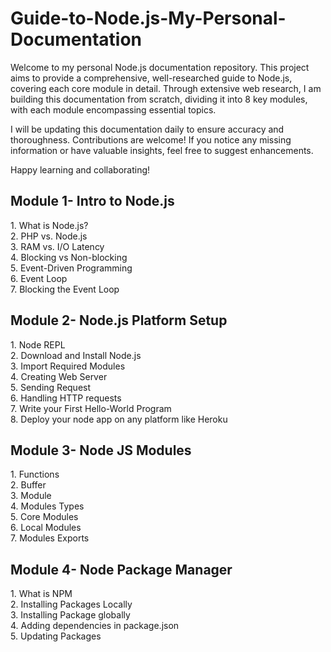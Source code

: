 # Guide-to-Node.js-My-Personal-Documentation

Welcome to my personal Node.js documentation repository. This project aims to provide a comprehensive, well-researched guide to Node.js, covering each core module in detail. Through extensive web research, I am building this documentation from scratch, dividing it into 8 key modules, with each module encompassing essential topics.

I will be updating this documentation daily to ensure accuracy and thoroughness. Contributions are welcome! If you notice any missing information or have valuable insights, feel free to suggest enhancements.

Happy learning and collaborating!


<h2>Module 1- Intro to Node.js</h2> 
  1. What is Node.js? <br/>
  2. PHP vs. Node.js  <br/>
  3. RAM vs. I/O Latency  <br/> 
  4. Blocking vs Non-blocking  <br/> 
  5. Event-Driven Programming  <br/>
  6. Event Loop  <br/>
  7. Blocking the Event Loop  <br/>


<h2>Module 2- Node.js Platform Setup</h2>
  1. Node REPL  <br/>
  2. Download and Install Node.js  <br/>
  3. Import Required Modules  <br/>
  4. Creating Web Server  <br/>
  5. Sending Request  <br/>
  6. Handling HTTP requests  <br/>
  7. Write your First Hello-World Program  <br/>
  8. Deploy your node app on any platform like Heroku  <br/>


<h2>Module 3- Node JS Modules</h2>
  1. Functions  <br/>
  2. Buffer  <br/>
  3. Module  <br/>
  4. Modules Types  <br/>
  5. Core Modules  <br/>
  6. Local Modules  <br/>
  7. Modules Exports  <br/>


<h2>Module 4- Node Package Manager</h2>
  1. What is NPM  <br/>
  2. Installing Packages Locally  <br/>
  3. Installing Package globally  <br/>
  4. Adding dependencies in package.json  <br/>
  5. Updating Packages  <br/>
